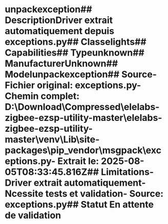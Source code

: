 # unpackexception##  DescriptionDriver extrait automatiquement depuis exceptions.py##  Classelights##  Capabilities##  Typeunknown##  ManufacturerUnknown##  Modelunpackexception##  Source- **Fichier original**: exceptions.py- **Chemin complet**: D:\Download\Compressed\elelabs-zigbee-ezsp-utility-master\elelabs-zigbee-ezsp-utility-master\venv\Lib\site-packages\pip\_vendor\msgpack\exceptions.py- **Extrait le**: 2025-08-05T08:33:45.816Z##  Limitations- Driver extrait automatiquement- Ncessite tests et validation- Source: exceptions.py##  Statut En attente de validation